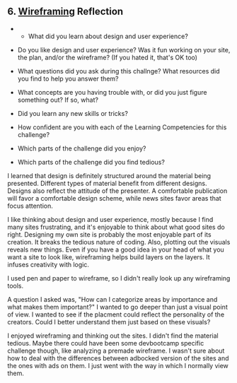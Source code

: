 ## 6. [Wireframing](6_wireframing/readme.md) Reflection

* * What did you learn about design and user experience? 
* Do you like design and user experience? Was it fun working on your site, the plan, and/or the wireframe? (If you hated it, that's OK too)

* What questions did you ask during this challnge? What resources did you find to help you answer them?  
* What concepts are you having trouble with, or did you just figure something out? If so, what?  
* Did you learn any new skills or tricks?
* How confident are you with each of the Learning Competencies for this challenge? 
* Which parts of the challenge did you enjoy?
* Which parts of the challenge did you find tedious?

I learned that design is definitely structured around the material being presented. Different types of material benefit from different designs. Designs also reflect the attitude of the presenter. A comfortable publication will favor a comfortable design scheme, while news sites favor areas that focus attention. 

I like thinking about design and user experience, mostly because I find many sites frustrating, and it's enjoyable to think about what good sites do right. Designing my own site is probably the most enjoyable part of its creation. It breaks the tedious nature of coding. Also, plotting out the visuals reveals new things. Even if you have a good idea in your head of what you want a site to look like, wireframing helps build layers on the layers. It infuses creativity with logic. 

I used pen and paper to wireframe, so I didn't really look up any wireframing tools. 

A question I asked was, "How can I categorize areas by importance and what makes them important?" I wanted to go deeper than just a visual point of view. I wanted to see if the placment could reflect the personality of the creators. Could I better understand them just based on these visuals?

I enjoyed wireframing and thinking out the sites. I didn't find the material tedious. Maybe there could have been some devbootcamp specific challenge though, like analyzing a premade wireframe. I wasn't sure about how to deal with the differences between adbocked version of the sites and the ones with ads on them. I just went with the way in which I normally view them. 